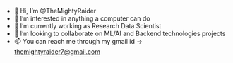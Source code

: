 - 👋 Hi, I’m @TheMightyRaider
- 👀 I’m interested in anything a computer can do 
- 🌱 I’m currently working as Research Data Scientist 
- 💞️ I’m looking to collaborate on ML/AI and Backend technologies projects
- 📫 You can reach me through my gmail id -> themightyraider7@gmail.com

<!---
TheMightyRaider/TheMightyRaider is a ✨ special ✨ repository because its `README.md` (this file) appears on your GitHub profile.
You can click the Preview link to take a look at your changes.
--->
